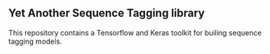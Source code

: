 ## Yet Another Sequence Tagging library

This repository contains a Tensorflow and Keras toolkit for builing sequence tagging models.
